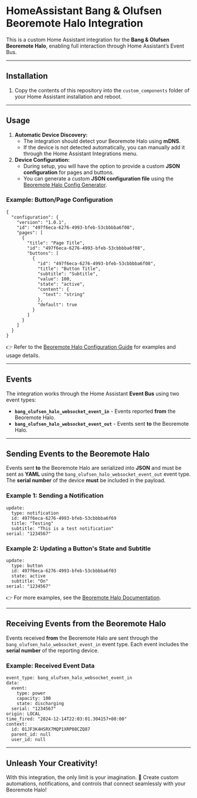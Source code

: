 <!DOCTYPE html>
<html lang="en">
<head>
    <meta charset="UTF-8">
    <meta name="viewport" content="width=device-width, initial-scale=1.0">
</head>
<body>

<h1>HomeAssistant Bang & Olufsen Beoremote Halo Integration</h1>
<p>This is a custom Home Assistant integration for the <b>Bang & Olufsen Beoremote Halo</b>, enabling full interaction through Home Assistant’s Event Bus.</p>

<hr>

<h2>Installation</h2>
<ol>
    <li>Copy the contents of this repository into the <code>custom_components</code> folder of your Home Assistant installation and reboot.</li>
</ol>

<hr>

<h2>Usage</h2>
<ol>
    <li><b>Automatic Device Discovery:</b>
        <ul>
            <li>The integration should detect your Beoremote Halo using <b>mDNS</b>.</li>
            <li>If the device is not detected automatically, you can manually add it through the Home Assistant Integrations menu.</li>
        </ul>
    </li>
    <li><b>Device Configuration:</b>
        <ul>
            <li>During setup, you will have the option to provide a custom <b>JSON configuration</b> for pages and buttons.</li>
            <li>You can generate a custom <b>JSON configuration file</b> using the <a href="https://billywicks.github.io/HomeAssistant-bang_olufsen_halo_config_generator/" target="_blank">Beoremote Halo Config Generator</a>.</li>
        </ul>
    </li>
</ol>

<h3>Example: Button/Page Configuration</h3>
<pre><code>{
  "configuration": {
    "version": "1.0.1",
    "id": "497f6eca-6276-4993-bfeb-53cbbbba6f08",
    "pages": [
      {
        "title": "Page Title",
        "id": "497f6eca-6276-4993-bfeb-53cbbbba6f08",
        "buttons": [
          {
            "id": "497f6eca-6276-4993-bfeb-53cbbbba6f08",
            "title": "Button Title",
            "subtitle": "Subtitle",
            "value": 100,
            "state": "active",
            "content": {
              "text": "string"
            },
            "default": true
          }
        ]
      }
    ]
  }
}
</code></pre>

<p>👉 Refer to the <a href="https://bang-olufsen.github.io/beoremote-halo/">Beoremote Halo Configuration Guide</a> for examples and usage details.</p>

<hr>

<h2>Events</h2>
<p>The integration works through the Home Assistant <b>Event Bus</b> using two event types:</p>
<ul>
    <li><b><code>bang_olufsen_halo_websocket_event_in</code></b> - Events reported <b>from</b> the Beoremote Halo.</li>
    <li><b><code>bang_olufsen_halo_websocket_event_out</code></b> - Events sent <b>to</b> the Beoremote Halo.</li>
</ul>

<hr>

<h2>Sending Events to the Beoremote Halo</h2>
<p>Events sent <b>to</b> the Beoremote Halo are serialized into <b>JSON</b> and must be sent as <b>YAML</b> using the <code>bang_olufsen_halo_websocket_event_out</code> event type.  
The <b>serial number</b> of the device <b>must</b> be included in the payload.</p>

<h3>Example 1: Sending a Notification</h3>
<pre><code>update:
  type: notification
  id: 497f6eca-6276-4993-bfeb-53cbbbba6f69
  title: "Testing"
  subtitle: "This is a test notification"
serial: "1234567"
</code></pre>

<h3>Example 2: Updating a Button's State and Subtitle</h3>
<pre><code>update:
  type: button
  id: 497f6eca-6276-4993-bfeb-53cbbbba6f03
  state: active
  subtitle: "On"
serial: "1234567"
</code></pre>

<p>👉 For more examples, see the <a href="https://bang-olufsen.github.io/beoremote-halo/">Beoremote Halo Documentation</a>.</p>

<hr>

<h2>Receiving Events from the Beoremote Halo</h2>
<p>Events received <b>from</b> the Beoremote Halo are sent through the <code>bang_olufsen_halo_websocket_event_in</code> event type.  
Each event includes the <b>serial number</b> of the reporting device.</p>

<h3>Example: Received Event Data</h3>
<pre><code>event_type: bang_olufsen_halo_websocket_event_in
data:
  event:
    type: power
    capacity: 100
    state: discharging
  serial: "1234567"
origin: LOCAL
time_fired: "2024-12-14T22:03:01.304157+00:00"
context:
  id: 01JF3K4HSRX7MQP1XRP08CZQ87
  parent_id: null
  user_id: null
</code></pre>

<hr>

<h2>Unleash Your Creativity!</h2>
<p>With this integration, the only limit is your imagination. 🚀 Create custom automations, notifications, and controls that connect seamlessly with your Beoremote Halo!</p>

</body>
</html>

